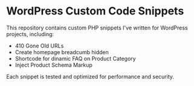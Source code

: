 # WordPress Custom Code Snippets

This repository contains custom PHP snippets I've written for WordPress projects, including:
- 410 Gone Old URLs
- Create homepage breadcumb hidden
- Shortcode for dinamic FAQ on Product Category
- Inject Product Schema Markup

Each snippet is tested and optimized for performance and security.

